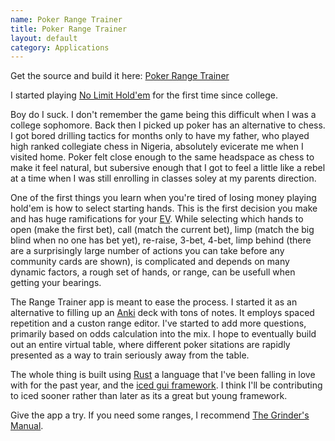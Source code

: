 ```yaml
---
name: Poker Range Trainer
title: Poker Range Trainer
layout: default
category: Applications
---
```


Get the source and build it here: [Poker Range Trainer](https://github.com/davefol/Poker-Range-Trainer)

I started playing [No Limit Hold'em](https://en.wikipedia.org/wiki/Texas_hold_%27em) for the first time since college. 

Boy do I suck. I don't remember the game being this difficult when I was a college sophomore. 
Back then I picked up poker has an alternative to chess. I got bored drilling tactics for months only to have
my father, who played high ranked collegiate chess in Nigeria, absolutely evicerate me when I visited home. 
Poker felt close enough to the same headspace as chess to make it feel natural, but subersive enough
that I got to feel a little like a rebel at a time when I was still enrolling in classes soley at my parents direction. 

One of the first things you learn when you're tired of losing money playing hold'em is how to select starting hands. 
This is the first decision you make and has huge ramifications for your [EV](https://www.cardschat.com/poker-odds-expected-value.php).
While selecting which hands to open (make the first bet), call (match the current bet), limp (match the big blind when no one has bet yet), 
re-raise, 3-bet, 4-bet, limp behind (there are a surprisingly large number of actions you can take before any community cards are shown), 
is complicated and depends on many dynamic factors, a rough set of hands, or range, can be usefull when getting your bearings. 

The Range Trainer app is meant to ease the process. I started it as an alternative to filling up an [Anki](https://apps.ankiweb.net/) deck with tons of 
notes. It employs spaced repetition and a custon range editor. I've started to add more questions, primarily based
on odds calculation into the mix. I hope to eventually build out an entire virtual table, where different 
poker sitations are rapidly presented as a way to train seriously away from the table. 

The whole thing is built using [Rust](https://www.rust-lang.org/) a language that I've been falling in love with for
the past year, and the [iced gui framework](https://github.com/hecrj/iced). I think I'll be contributing to iced
sooner rather than later as its a great but young framework. 

Give the app a try. If you need some ranges, I recommend [The Grinder's Manual](https://www.amazon.com/Grinders-Manual-Complete-Course-Online-ebook/dp/B01GBFF890).
